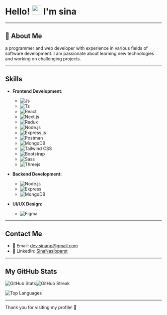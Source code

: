 # Hello! <img src="https://media.giphy.com/media/hvRJCLFzcasrR4ia7z/giphy.gif" width="30px"> I'm sina

---

## 💫 About Me

 a programmer and web developer with experience in various fields of software development. I am passionate about learning new technologies and working on challenging projects.

---

## Skills


- **Frontend Development:**
 
  - ![](https://skillicons.dev/icons?i=js "Js")
  - ![](https://skillicons.dev/icons?i=ts "Ts")
  - ![](https://skillicons.dev/icons?i=react "React")
  - ![](https://skillicons.dev/icons?i=nextjs "Next.js")
  - ![](https://skillicons.dev/icons?i=redux "Redux")
  - ![](https://skillicons.dev/icons?i=nodejs "Node.js")
  - ![](https://skillicons.dev/icons?i=expressjs "Express.js")
  - ![](https://skillicons.dev/icons?i=postman "Postman")
  - ![](https://skillicons.dev/icons?i=mongodb "MongoDB")
  - ![](https://skillicons.dev/icons?i=tailwindcss "Tailwind CSS")
  - ![](https://skillicons.dev/icons?i=bootstrap "Bootstrap")
  - ![](https://skillicons.dev/icons?i=sass "Sass")
  - ![](https://skillicons.dev/icons?i=threejs "Threejs")

- **Backend Development:**
  - ![Node.js](https://img.shields.io/badge/-Node.js-339933?style=flat&logo=node.js&logoColor=white)
  - ![Express](https://img.shields.io/badge/-Express-000000?style=flat&logo=express&logoColor=white)
  - ![MongoDB](https://img.shields.io/badge/-MongoDB-47A248?style=flat&logo=mongodb&logoColor=white)

- **UI/UX Design:**
  - ![Figma](https://img.shields.io/badge/-Figma-F24E1E?style=flat&logo=figma&logoColor=white)


---

## Contact Me

- 📧 Email: [dev.sinanp@gmail.com](mailto:dev.sinanp@gmail.com)
- 💼 LinkedIn: [SinaNasibparst](https://www.linkedin.com/in/sina-nasibparst)

---

## My GitHub Stats

![GitHub Stats](https://github-readme-stats.vercel.app/api?username=devblp&theme=dark&hide_border=false&include_all_commits=true&count_private=true&title_color=fbd100)![GitHub Streak](https://github-readme-streak-stats.herokuapp.com/?user=devblp&theme=dark&hide_border=false&title_color=fbd100)

![Top Languages](https://github-readme-stats.vercel.app/api/top-langs/?username=devblp&theme=dark&hide_border=false&include_all_commits=true&count_private=true&layout=compact&title_color=fbd100)

---

Thank you for visiting my profile! 🌟
